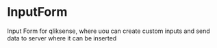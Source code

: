 # InputForm
Input Form for qliksense, where uou can create custom inputs and send data to server where it can be inserted
